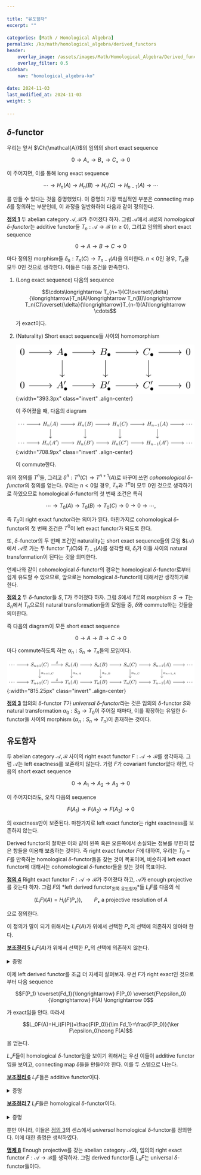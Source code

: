 ```yaml
---

title: "유도함자"
excerpt: ""

categories: [Math / Homological Algebra]
permalink: /ko/math/homological_algebra/derived_functors
header:
    overlay_image: /assets/images/Math/Homological_Algebra/Derived_functors.png
    overlay_filter: 0.5
sidebar: 
    nav: "homological_algebra-ko"

date: 2024-11-03
last_modified_at: 2024-11-03
weight: 5

---
```


## $\delta$-functor

우리는 앞서 $\Ch(\mathcal{A})$의 임의의 short exact sequence

$$0\longrightarrow A_\bullet\longrightarrow B_\bullet\longrightarrow C_\bullet\longrightarrow 0$$

이 주어지면, 이를 통해 long exact sequence

$$\cdots\rightarrow H_n(A)\rightarrow H_n(B)\rightarrow H_n(C)\rightarrow H_{n-1}(A)\rightarrow \cdots$$

를 만들 수 있다는 것을 증명했었다. 이 증명의 가장 핵심적인 부분은 connecting map $\delta$를 정의하는 부분인데, 이 과정을 일반화하여 다음과 같이 정의한다. 

<div class="definition" markdown="1">

<ins id="def1">**정의 1**</ins> 두 abelian category $\mathcal{A},\mathcal{B}$가 주어졌다 하자. 그럼 $\mathcal{A}$에서 $\mathcal{B}$로의 *homological $\delta$-functor*는 additive functor들 $T_n:\mathcal{A}\rightarrow\mathcal{B}$ ($n\geq 0$), 그리고 임의의 short exact sequence

$$0\longrightarrow A\longrightarrow B\longrightarrow C\longrightarrow 0$$

마다 정의된 morphism들 $\delta_n:T_n(C)\rightarrow T_{n-1}(A)$을 의미한다. $n<0$인 경우, $T_n$을 모두 $0$인 것으로 생각한다. 이들은 다음 조건을 만족한다.

1. (Long exact sequence) 다음의 sequence 
    
    $$\cdots\longrightarrow T_{n+1}(C)\overset{\delta}{\longrightarrow}T_n(A)\longrightarrow T_n(B)\longrightarrow T_n(C)\overset{\delta}{\longrightarrow}T_{n-1}(A)\longrightarrow \cdots$$

    가 exact이다.
2. (Naturality) Short exact sequence들 사이의 homomorphism
    
    ![morphism_of_short_exact_sequence](/assets/images/Math/Homological_Algebra/Delta_functors-1.png){:width="393.3px" class="invert" .align-center}

    이 주어졌을 때, 다음의 diagram

    ![naturality_of_delta_functor](/assets/images/Math/Homological_Algebra/Delta_functors-2.png){:width="708.9px" class="invert" .align-center}

    이 commute한다.

</div>

위의 정의를 $T^n$들, 그리고 $\delta^n:T^n(C)\rightarrow T^{n+1}(A)$로 바꾸어 쓰면 *cohomological $\delta$-functor*의 정의를 얻는다. 우리는 $n<0$일 경우, $T_n$과 $T^n$이 모두 $0$인 것으로 생각하기로 하였으므로 homological $\delta$-functor의 첫 번째 조건은 특히 

$$\cdots\longrightarrow T_0(A)\longrightarrow T_0(B)\longrightarrow T_0(C)\longrightarrow0\longrightarrow 0\longrightarrow\cdots, $$

즉 $T_0$이 right exact functor라는 의미가 된다. 마찬가지로 cohomological $\delta$-functor의 첫 번째 조건은 $T^0$이 left exact functor가 되도록 한다. 

또, $\delta$-functor의 두 번째 조건인 naturality는 short exact sequence들의 모임 $\mathbf{S}(\mathcal{A})$에서 $\mathcal{A}$로 가는 두 functor $T_i(C)$와 $T_{i-1}(A)$를 생각할 때, $\delta_i$가 이들 사이의 natural transformation이 된다는 것을 의미한다.

언제나와 같이 cohomological $\delta$-functor의 경우는 homological $\delta$-functor로부터 쉽게 유도할 수 있으므로, 앞으로는 homological $\delta$-functor에 대해서만 생각하기로 한다.

<div class="definition" markdown="1">

<ins id="def2">**정의 2**</ins> 두 $\delta$-functor들 $S,T$가 주어졌다 하자. 그럼 $S$에서 $T$로의 *morphism* $S\rightarrow T$는 $S_n$에서 $T_n$으로의 natural transformation들의 모임들 중, $\delta$와 commute하는 것들을 의미한다.

</div>

즉 다음의 diagram이 모든 short exact sequence

$$0\longrightarrow A\longrightarrow B\longrightarrow C\longrightarrow 0$$

마다 commute하도록 하는 $\alpha_n:S_n\Rightarrow T_n$들의 모임이다. 

![morphism_of_delta_functor](/assets/images/Math/Homological_Algebra/Delta_functors-3.png){:width="815.25px" class="invert" .align-center}

<div class="definition" markdown="1">

<ins id="def3">**정의 3**</ins> 임의의 $\delta$-functor $T$가 *universal $\delta$-functor*라는 것은 임의의 $\delta$-functor $S$와 natural transformation $\alpha_0:S_0\rightarrow T_0$이 주어질 때마다, 이를 확장하는 유일한 $\delta$-functor들 사이의 morphism $(\alpha_n:S_n\Rightarrow T_n)$이 존재하는 것이다.

</div>

## 유도함자

두 abelian category $\mathcal{A},\mathcal{B}$ 사이의 right exact functor $F: \mathcal{A}\rightarrow \mathcal{B}$를 생각하자. 그럼 $\mathcal{A}$는 left exactness를 보존하지 않는다. 가령 $F$가 covariant functor였다 하면, 다음의 short exact sequence

$$0 \rightarrow A_1 \rightarrow A_2 \rightarrow A_3 \rightarrow 0$$

이 주어지더라도, 오직 다음의 sequence

$$F(A_1) \rightarrow F(A_2) \rightarrow F(A_3)\rightarrow 0$$

의 exactness만이 보존된다. 마찬가지로 left exact functor는 right exactness를 보존하지 않는다.

Derived functor의 철학은 이와 같이 왼쪽 혹은 오른쪽에서 손실되는 정보를 무한히 많은 항들을 이용해 보충하는 것이다. 즉 right exact functor $F$에 대하여, 우리는 $T_0=F$를 만족하는 homological $\delta$-functor들을 찾는 것이 목표이며, 비슷하게 left exact functor에 대해서는 cohomological $\delta$-functor들을 찾는 것이 목표이다. 

<div class="definition" markdown="1">

<ins id="def4">**정의 4**</ins> Right exact functor $F:\mathcal{A}\rightarrow \mathcal{B}$가 주어졌다 하고, $\mathcal{A}$가 enough projective를 갖는다 하자. 그럼 $F$의 *left derived functor<sub>왼쪽 유도함자</sub>*들 $L_iF$를 다음의 식

$$(L_iF)(A)=H_i(F(P_\bullet)),\qquad\text{$P_\bullet$ a projective resolution of $A$}$$

으로 정의한다.

</div>

이 정의가 말이 되기 위해서는 $L_iF(A)$가 위에서 선택한 $P_\bullet$의 선택에 의존하지 않아야 한다. 

<div class="proposition" markdown="1">

<ins id="lem5">**보조정리 5**</ins> $L_iF(A)$가 위에서 선택한 $P_\bullet$의 선택에 의존하지 않는다.

</div>
<details class="proof" markdown="1">
<summary>증명</summary>

두 개의 projective resolution들을 두고, [§분해, ⁋정리 6](/ko/math/homological_algebra/resolutions#thm6)을 identity map에 대해 적용하면 된다.

</details>

이제 left derived functor를 조금 더 자세히 살펴보자. 우선 $F$가 right exact인 것으로부터 다음 sequence

$$F(P_1) \overset{Fd_1}{\longrightarrow} F(P_0) \overset{F\epsilon_0}{\longrightarrow} F(A) \longrightarrow 0$$

가 exact임을 안다. 따라서 

$$L_0F(A)=H_i(F(P))=\frac{F(P_0)}{\im Fd_1}=\frac{F(P_0)}{\ker F\epsilon_0}\cong F(A)$$

을 얻는다. 

$L_\bullet F$들이 homological $\delta$-functor임을 보이기 위해서는 우선 이들이 additive functor임을 보이고, connecting map $\delta$들을 만들어야 한다. 이를 두 스텝으로 나눈다.

<div class="proposition" markdown="1">

<ins id="lem6">**보조정리 6**</ins> $L_iF$들은 additive functor이다.

</div>
<details class="proof" markdown="1">
<summary>증명</summary>

우선 임의의 $f: A' \rightarrow A$와 $A'$, $A$의 projective resolution들이 각각 주어졌을 때 [§분해, ⁋정리 6](/ko/math/homological_algebra/resolutions#thm6)을 적용하여 $L_nF(f)$를 얻을 수 있다. 이것이 functoriality와 additivity를 만족한다는 것은 universal property로부터 자명하다. 

</details>

<div class="proposition" markdown="1">

<ins id="lem7">**보조정리 7**</ins> $L_iF$들은 homological $\delta$-functor이다.

</div>
<details class="proof" markdown="1">
<summary>증명</summary>

우선 short exact sequence

$$0 \rightarrow A \rightarrow B \rightarrow C \rightarrow 0$$

이 주어졌다 하자. $A$와 $C$의 projective resolution들 $P_\bullet$, $R_\bullet$이 주어졌다 하면 [§분해, ⁋보조정리 7](/ko/math/homological_algebra/resolutions#lem7)을 이용하여 projective resolution $Q_\bullet \rightarrow B$를 얻는다. 한편, 각각의 $n$에 대해 $R_n$이 projective이므로 

$$0 \rightarrow P_n \rightarrow Q_n \rightarrow R_n \rightarrow 0$$

은 split exact이다. 이로부터

$$0 \rightarrow F(P_\bullet) \rightarrow F(Q_\bullet) \rightarrow F(R_\bullet) \rightarrow 0$$

또한 short exact sequence이며 ([\[다중선형대수학\] §Hom과 텐서곱, ⁋명제 1](/ko/math/multilinear_algebra/hom_and_tensor#prop1), 여기에서 homology sequence를 생각하면 원하는 connecting map들과, left derived functor들의 long exact sequence

img

를 얻는다. 이렇게 얻어진 정보가 [정의 1](#def1)의 두 번째 조건을 만족한다는 것은 [§분해, ⁋정리 6](/ko/math/homological_algebra/resolutions#thm6)을 사용하면 된다.

</details>

뿐만 아니라, 이들은 [정의 3](#def3)의 센스에서 *universal* homological $\delta$-functor를 정의한다. 이에 대한 증명은 생략하였다. 

<div class="proposition" markdown="1">

<ins id="prop8">**명제 8**</ins> Enough projective를 갖는 abelian category $\mathcal{A}$와, 임의의 right exact functor $F: \mathcal{A}\rightarrow \mathcal{B}$를 생각하자. 그럼 derived functor들 $L_nF$는 universal $\delta$-functor들이다. 

</div>